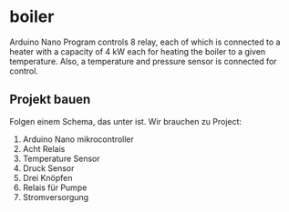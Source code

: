 # boiler
Arduino Nano Program controls 8 relay, each of which is connected to a heater with a capacity of 4 kW each for heating the boiler to a given temperature. Also, a temperature and pressure sensor is connected for control.

## Projekt bauen
Folgen einem Schema, das unter ist. 
Wir brauchen zu Project:
 1. Arduino Nano mikrocontroller
 2. Acht Relais
 3. Temperature Sensor
 4. Druck Sensor
 5. Drei Knöpfen
 6. Relais für Pumpe
 7. Stromversorgung
 
